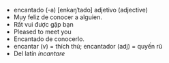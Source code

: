 - encantado (-a)	[enkaŋˈtado]	adjetivo (adjective)
- Muy feliz de conocer a alguien.
- Rất vui được gặp bạn
- Pleased to meet you
- Encantado de conocerlo.
- encantar (v) = thích thú; encantador (adj) = quyến rũ
- Del latín *incantare*
